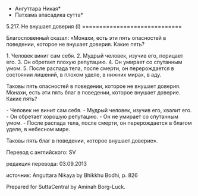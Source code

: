 * Ангуттара Никая*
* Патхама апасадика сутта*

5\.217\. Не внушает доверия \(I\)
\=\=\=\=\=\=\=\=\=\=\=\=\=\=\=\=\=\=\=\=\=\=\=\=\=\=\=\=\=

Благословенный сказал: «Монахи, есть эти пять опасностей в поведении, которое не внушает доверия\. Какие пять?

1\. Человек винит сам себя\.
2\. Мудрый человек, изучив его, порицает его\.
3\. Он обретает плохую репутацию\.
4\. Он умирает со спутанным умом\.
5\. После распада тела, после смерти, он перерождается в состоянии лишений, в плохом уделе, в нижних мирах, в аду\.

Таковы пять опасностей в поведении, которое не внушает доверия\. Монахи, есть эти пять благ в поведении, которое внушает доверие\. Какие пять?

\- Человек не винит сам себя\.
\- Мудрый человек, изучив его, хвалит его\.
\- Он обретает хорошую репутацию\.
\- Он не умирает со спутанным умом\.
\- После распада тела, после смерти, он перерождается в благом уделе, в небесном мире\.

Таковы пять благ в поведении, которое внушает доверие»\.

Перевод с английского: SV

редакция перевода: 03\.09\.2013

источник: Anguttara Nikaya by Bhikkhu Bodhi, p\. 826

Prepared for SuttaCentral by Aminah Borg\-Luck\.